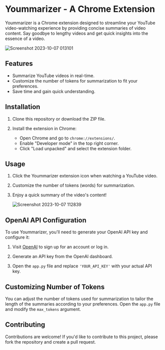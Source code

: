 # Yoummarizer - A Chrome Extension

Yoummarizer is a Chrome extension designed to streamline your YouTube video-watching experience by providing concise summaries of video content. Say goodbye to lengthy videos and get quick insights into the essence of a video.

![Screenshot 2023-10-07 013101](https://github.com/Mohd-Daniyal/Yoummarizer/assets/96229438/6cf3fb53-e641-47f0-af14-a5f082bb3d11)

## Features

- Summarize YouTube videos in real-time.
- Customize the number of tokens for summarization to fit your preferences.
- Save time and gain quick understanding.

## Installation

1. Clone this repository or download the ZIP file.

2. Install the extension in Chrome:
   - Open Chrome and go to `chrome://extensions/`.
   - Enable "Developer mode" in the top right corner.
   - Click "Load unpacked" and select the extension folder.

## Usage

1. Click the Yoummarizer extension icon when watching a YouTube video.

2. Customize the number of tokens (words) for summarization.

3. Enjoy a quick summary of the video's content!

   ![Screenshot 2023-10-07 112839](https://github.com/Mohd-Daniyal/Yoummarizer/assets/96229438/92d627f5-de65-477e-a7f0-faabcc94a4b5)

## OpenAI API Configuration

To use Yoummarizer, you'll need to generate your OpenAI API key and configure it:

1. Visit [OpenAI](https://beta.openai.com/signup/) to sign up for an account or log in.

2. Generate an API key from the OpenAI dashboard.

3. Open the `app.py` file and replace `'YOUR_API_KEY'` with your actual API key.

## Customizing Number of Tokens

You can adjust the number of tokens used for summarization to tailor the length of the summaries according to your preferences. Open the `app.py` file and modify the `max_tokens` argument.

## Contributing

Contributions are welcome! If you'd like to contribute to this project, please fork the repository and create a pull request.
